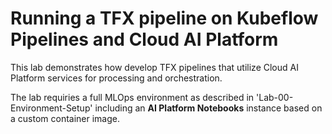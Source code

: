 # Running a TFX pipeline on Kubeflow Pipelines and Cloud AI Platform

This lab demonstrates how develop TFX pipelines that utilize Cloud AI Platform services for processing and orchestration.

The lab requiries a full MLOps environment as described in 'Lab-00-Environment-Setup' including an **AI Platform Notebooks** instance based on a custom container image.



